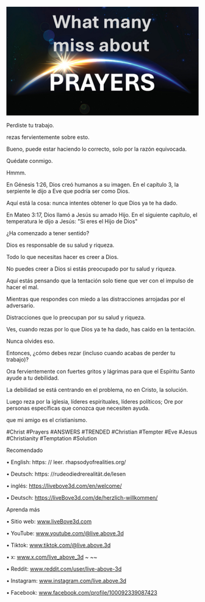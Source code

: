 ![Video cover image](../cover.jpg)

Perdiste tu trabajo.

rezas fervientemente sobre esto.

Bueno, puede estar haciendo lo correcto, solo por la razón equivocada.

Quédate conmigo.

Hmmm.

En Génesis 1:26, Dios creó humanos a su imagen. En el capítulo 3, la serpiente le dijo a Eve que podría ser como Dios.

Aquí está la cosa: nunca intentes obtener lo que Dios ya te ha dado.

En Mateo 3:17, Dios llamó a Jesús su amado Hijo. En el siguiente capítulo, el temperatura le dijo a Jesús: "Si eres el Hijo de Dios"

¿Ha comenzado a tener sentido?

Dios es responsable de su salud y riqueza.

Todo lo que necesitas hacer es creer a Dios.

No puedes creer a Dios si estás preocupado por tu salud y riqueza.

Aquí estás pensando que la tentación solo tiene que ver con el impulso de hacer el mal.

Mientras que respondes con miedo a las distracciones arrojadas por el adversario.

Distracciones que lo preocupan por su salud y riqueza.

Ves, cuando rezas por lo que Dios ya te ha dado, has caído en la tentación.

Nunca olvides eso.

Entonces, ¿cómo debes rezar (incluso cuando acabas de perder tu trabajo)?

Ora fervientemente con fuertes gritos y lágrimas para que el Espíritu Santo ayude a tu debilidad.

La debilidad se está centrando en el problema, no en Cristo, la solución.

Luego reza por la iglesia, líderes espirituales, líderes políticos; Ore por personas específicas que conozca que necesiten ayuda.

que mi amigo es el cristianismo.

#Christ #Prayers #ANSWERS #TRENDED #Christian #Tempter #Eve #Jesus #Christianity #Temptation #Solution

Recomendado

• English: https: // leer. rhapsodyofrealities.org/

• Deutsch: https: //rudeodiedrerealität.de/lesen

• inglés: https://livebove3d.com/en/welcome/

• Deutsch: https://liveBove3d.com/de/herzlich-willkommen/

Aprenda más

• Sitio web: www.liveBove3d.com

• YouTube: www.youtube.com/@live.above.3d

• Tiktok: www.tiktok.com/@live.above.3d

• x: www.x.com/live_above_3d ~ ~~

• Reddit: www.reddit.com/user/live-above-3d

• Instagram: www.instagram.com/live.above.3d

• Facebook: www.facebook.com/profile/100092339087423